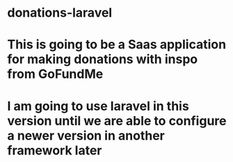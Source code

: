 # donations-laravel
# This is going to be a Saas application for making donations with inspo from GoFundMe
# I am going to use laravel in this version until we are able to configure a newer version in another framework later 